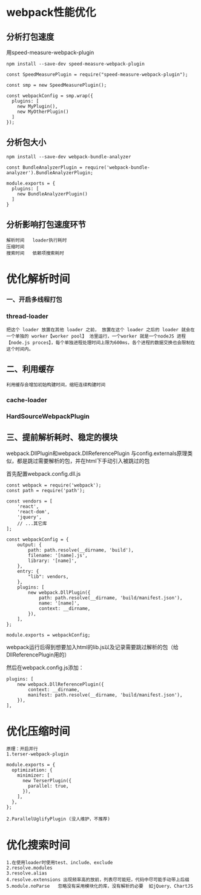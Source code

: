 # webpack性能优化
##  分析打包速度
用speed-measure-webpack-plugin
```
npm install --save-dev speed-measure-webpack-plugin
```
```
const SpeedMeasurePlugin = require("speed-measure-webpack-plugin");
 
const smp = new SpeedMeasurePlugin();
 
const webpackConfig = smp.wrap({
  plugins: [
    new MyPlugin(),
    new MyOtherPlugin()
  ]
});
```
## 分析包大小
```
npm install --save-dev webpack-bundle-analyzer
```
```
const BundleAnalyzerPlugin = require('webpack-bundle-analyzer').BundleAnalyzerPlugin;

module.exports = {
  plugins: [
    new BundleAnalyzerPlugin()
  ]
}
```

## 分析影响打包速度环节
    解析时间   loader执行耗时
    压缩时间   
    搜索时间   依赖项搜索耗时

# 优化解析时间
### 一、开启多线程打包
### thread-loader
    把这个 loader 放置在其他 loader 之前， 放置在这个 loader 之后的 loader 就会在一个单独的 worker【worker pool】 池里运行，一个worker 就是一个nodeJS 进程【node.js proces】，每个单独进程处理时间上限为600ms，各个进程的数据交换也会限制在这个时间内。

## 二、利用缓存
    利用缓存会增加初始构建时间，缩短连续构建时间
### cache-loader
### HardSourceWebpackPlugin

## 三、提前解析耗时、稳定的模块
  webpack.DllPlugin和webpack.DllReferencePlugin
  与config.externals原理类似，都是跳过需要解析的包，并在html下手动引入被跳过的包

  首先配置webpack.config.dll.js
  ```
  const webpack = require('webpack');
  const path = require('path');

  const vendors = [
      'react',
      'react-dom',
      'jquery',
      // ...其它库
  ];

  const webpackConfig = {
      output: {
          path: path.resolve(__dirname, 'build'),
          filename: '[name].js',
          library: '[name]',
      },
      entry: {
          "lib": vendors,
      },
      plugins: [
          new webpack.DllPlugin({
              path: path.resolve(__dirname, 'build/manifest.json'),
              name: '[name]',
              context: __dirname,
          }),
      ],
  };

  module.exports = webpackConfig;
  ```
  webpack运行后得到想要加入html的lib.js以及记录需要跳过解析的包（给DllReferencePlugin用的）
  
  然后在webpack.config.js添加：
  ```
  plugins: [
      new webpack.DllReferencePlugin({
          context: __dirname,
          manifest: path.resolve(__dirname, 'build/manifest.json'),
      }),
  ],
  ```

# 优化压缩时间
    原理：开启并行
    1.terser-webpack-plugin
```
module.exports = {
  optimization: {
    minimizer: [
      new TerserPlugin({
        parallel: true,
      }),
    ],
  },
};
```
    2.ParallelUglifyPlugin (没人维护，不推荐)

# 优化搜索时间
    1.在使用loader时使用test、include、exclude
    2.resolve.modules
    3.resolve.alias
    4.resolve.extensions 出现频率高的放前，列表尽可能短，代码中尽可能手动带上后缀
    5.module.noParse   忽略没有采用模块化的库，没有解析的必要  如jQuery、ChartJS